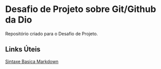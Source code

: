 # Desafio de Projeto sobre Git/Github da Dio

Repositório criado para o Desafio de Projeto.


## Links Úteis
[Sintaxe Basica Markdown](https://www.markdownguide.org/basic-syntax/)
